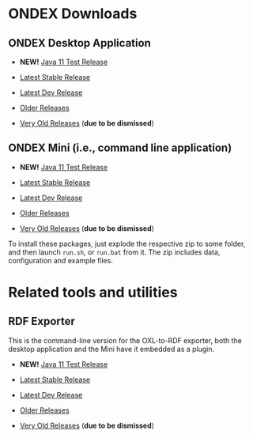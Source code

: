 [WARNING]: # (Downloads.md is auto-generated from Downloads_template.md. DO NOT CHANGE the former!)

# ONDEX Downloads


## ONDEX Desktop Application

  * **NEW!** [Java 11 Test Release](%ondexJ11Url%)
  
  * [Latest Stable Release](%ondexRelUrl%)
  * [Latest Dev Release](%ondexSnapUrl%)
  
  * [Older Releases](https://knetminer.org/artifactory/service/rest/repository/browse/maven-public/net/sourceforge/ondex/apps/installer/)

  * [Very Old Releases](http://ondex.rothamsted.ac.uk/nexus/content/groups/public/net/sourceforge/ondex/apps/installer) (**due to be dismissed**)

## ONDEX Mini (i.e., command line application)

  * **NEW!** [Java 11 Test Release](%miniJ11Url%)

  * [Latest Stable Release](%miniRelUrl%)
  * [Latest Dev Release](%miniSnapUrl%)

  * [Older Releases](https://knetminer.org/artifactory/service/rest/repository/browse/maven-public/net/sourceforge/ondex/apps/ondex-mini)
  
  * [Very Old Releases](http://ondex.rothamsted.ac.uk/nexus/content/groups/public/net/sourceforge/ondex/apps/ondex-mini) (**due to be dismissed**)


To install these packages, just explode the respective zip to some folder, and then launch `run.sh`, or `run.bat` from it.
The zip includes data, configuration and example files.


# Related tools and utilities
   
## RDF Exporter

This is the command-line version for the OXL-to-RDF exporter, both the desktop application and the Mini have it embedded
as a plugin.
 
  * **NEW!** [Java 11 Test Release](%rdfExporterJ11Url%)

  * [Latest Stable Release](%rdfExporterRelUrl%)
  * [Latest Dev Release](%rdfExporterSnapUrl%)
 
  * [Older Releases](https://knetminer.org/artifactory/service/rest/repository/browse/maven-public/net/sourceforge/ondex/modules/rdf-export-2-cli)

  * [Very Old Releases](http://ondex.rothamsted.ac.uk/nexus/content/groups/public/net/sourceforge/ondex/modules/rdf-export-2-cli/) (**due to be dismissed**)
